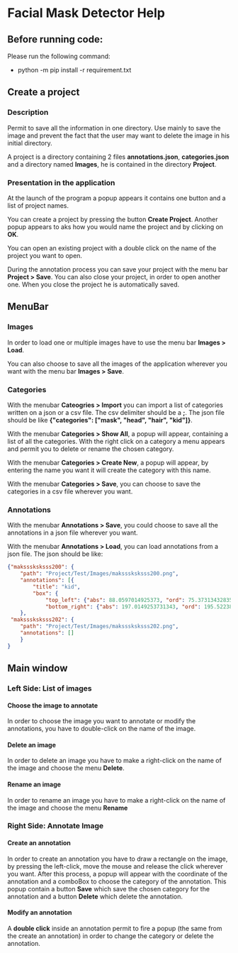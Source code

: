 # Facial Mask Detector Help

## Before running code:
Please run the following command:
- python -m pip install -r requirement.txt

## Create a project
### Description
Permit to save all the information in one directory. 
Use mainly to save the image and prevent the fact that the user may want to delete the image in his initial directory.

A project is a directory containing 2 files **annotations.json**, **categories.json** and a directory named **Images**, 
he is contained in the directory **Project**.

### Presentation in the application
At the launch of the program a popup appears it contains one button and a list of project names.

You can create a project by pressing the button **Create Project**. Another popup appears to aks how you would name
the project and by clicking on **OK**.

You can open an existing project with a double click on the name of the project you want to open.

During the annotation process you can save your project with the menu bar **Project > Save**.
You can also close your project, in order to open another one. When you close the project he is automatically saved.

## MenuBar

### Images
In order to load one or multiple images have to use the menu bar **Images > Load**.

You can also choose to save all the images of the application wherever you want with the menu bar **Images > Save**.

### Categories
With the menubar **Cateogries > Import** you can import a list of categories written on a json or a csv file.
The csv delimiter should be a **;**.
The json file should be like **{"categories":  ["mask", "head", "hair", "kid"]}**.

With the menubar **Categories > Show All**, a popup will appear, containing a list of all the categories.
With the right click on a category a menu appears and permit you to delete or rename the chosen category.

With the menubar **Categories > Create New**, a popup will appear, by entering the name you want it will create the 
category with this name.

With the menubar **Categories > Save**, you can choose to save the categories in a csv file wherever you want.

### Annotations

With the menubar **Annotations > Save**, you could choose to save all the annotations in a json file wherever you want.

With the menubar **Annotations > Load**, you can load annotations from a json file.
The json should be like:
```json 
{"maksssksksss200": {
    "path": "Project/Test/Images/maksssksksss200.png", 
    "annotations": [{
        "title": "kid", 
        "box": {
            "top_left": {"abs": 88.0597014925373, "ord": 75.3731343283582}, 
            "bottom_right": {"abs": 197.0149253731343, "ord": 195.52238805970148}}}]
    },
 "maksssksksss202": {
    "path": "Project/Test/Images/maksssksksss202.png", 
    "annotations": []
    }
}
```

## Main window

### Left Side: List of images

#### Choose the image to annotate
In order to choose the image you want to annotate or modify the annotations, 
you have to double-click on the name of the image.

#### Delete an image
In order to delete an image you have to make a right-click on the name of the image and choose the menu **Delete**.

#### Rename an image
In order to rename an image you have to make a right-click on the name of the image and choose the menu **Rename**

### Right Side: Annotate Image

#### Create an annotation
In order to create an annotation you have to draw a rectangle on the image, by pressing the left-click,
move the mouse and release the click wherever you want. 
After this process, a popup will appear with the coordinate of the annotation and a comboBox
to choose the category of the annotation.
This popup contain a button **Save** which save the chosen category for the annotation and a button **Delete**
which delete the annotation.


#### Modify an annotation
A **double click** inside an annotation permit to fire a popup (the same from the create an annotation) in order to change
the category or delete the annotation.





